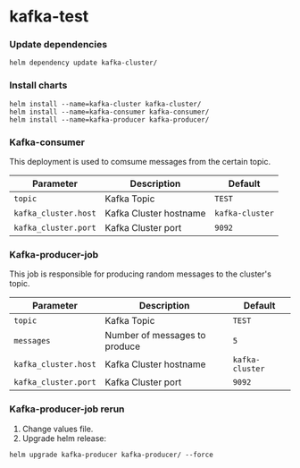 # kafka-test
  
### Update dependencies
```shell
helm dependency update kafka-cluster/
```
  
### Install charts  
```shell
helm install --name=kafka-cluster kafka-cluster/  
helm install --name=kafka-consumer kafka-consumer/  
helm install --name=kafka-producer kafka-producer/
```
### Kafka-consumer
This deployment is used to comsume messages from the certain topic.

| Parameter                                      | Description                                                                                                                                                              | Default                                                            |
|------------------------------------------------|--------------------------------------------------------------------------------------------------------------------------------------------------------------------------|--------------------------------------------------------------------|
| `topic`                                               | Kafka Topic                                                                                                                                               | `TEST`                                            |
| `kafka_cluster.host`                                            | Kafka Cluster hostname                                                                                                                                                | `kafka-cluster`                                                            |
| `kafka_cluster.port`                                     | Kafka Cluster port                                                                                                                                              | `9092`                                                     |

### Kafka-producer-job
This job is responsible for producing random messages to the cluster's topic.

| Parameter                                      | Description                                                                                                                                                              | Default                                                            |
|------------------------------------------------|--------------------------------------------------------------------------------------------------------------------------------------------------------------------------|--------------------------------------------------------------------|
| `topic`                                               | Kafka Topic                                                                                                                                               | `TEST`                                            |
| `messages`                                            | Number of messages to produce                                                                                                                                                | `5`                                                            |
| `kafka_cluster.host`                                     | Kafka Cluster hostname                                                                                                                                              | `kafka-cluster`                                                     |
| `kafka_cluster.port`                                            | Kafka Cluster port                                                                                                                                                            | `9092`                                                                |

### Kafka-producer-job rerun
1. Change values file.  
2. Upgrade helm release:
```shell
helm upgrade kafka-producer kafka-producer/ --force
```
